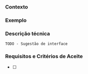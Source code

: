 ### Contexto
<!-- O contexto da Issue deve explicar o que estamos fazendo e o porque.
Deve conter os detalhes necessários para se entender o que deve ser desenvolvido. -->

### Exemplo
<!-- Exemplifique com imagens, links, descrições, referências, o que for necessário para auxiliar o desenvolvedor a compreender o contexto e os requisitos. -->


### Descrição técnica
<!-- Qualquer que seja o resultado esperado da Issue o entregável necessita uma descrição técnica, seja da interface de desenvolvimento ou qualquer descrição necessária para atingir os critérios de aceite. -->
```
TODO - Sugestão de interface
```

### Requisitos e Critérios de Aceite
<!-- Quais são os requisitos que essa issue deve atender para que seja completada, em forma de lista com checkbox.
(exemplos: Deve estar na master, Deve conter um input com validação de senha, Deve estar no Zeplin) -->

- [ ] 

<!-- Não esqueça de colocar as Labels pertinentes, associar a uma milestone e a um projeto. -->
